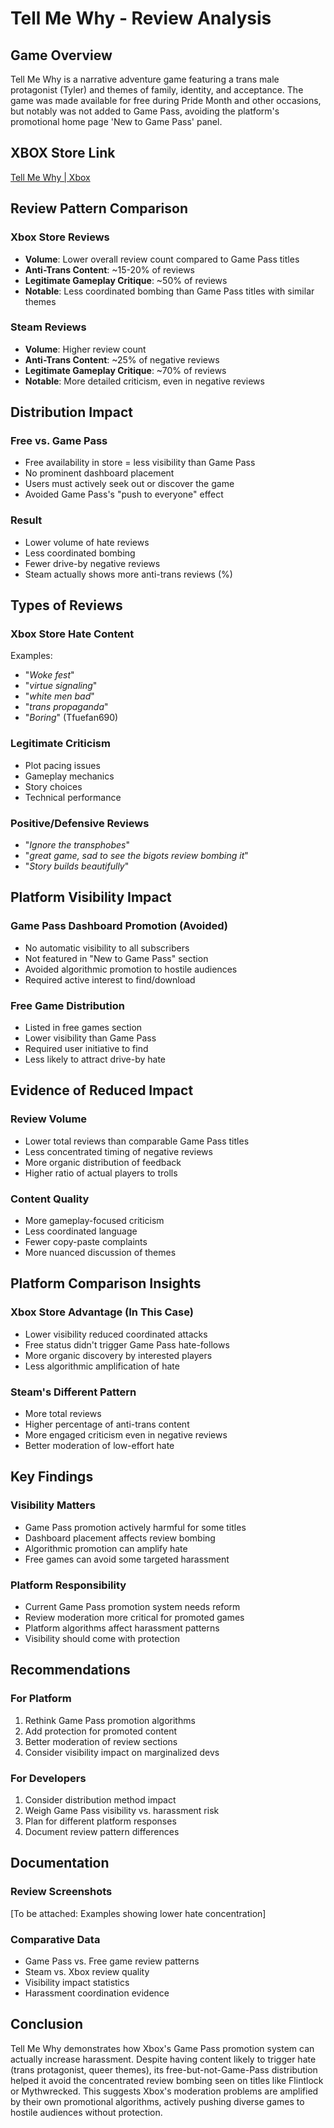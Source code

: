 # Tell Me Why - Review Analysis

## Game Overview
Tell Me Why is a narrative adventure game featuring a trans male protagonist (Tyler) and themes of family, identity, and acceptance. The game was made available for free during Pride Month and other occasions, but notably was not added to Game Pass, avoiding the platform's promotional home page 'New to Game Pass' panel.

## XBOX Store Link

[Tell Me Why | Xbox](https://www.xbox.com/en-GB/games/store/tell-me-why-chapters-1-3/9NF83PRZK6K3/0010)

## Review Pattern Comparison

### Xbox Store Reviews
- **Volume**: Lower overall review count compared to Game Pass titles
- **Anti-Trans Content**: ~15-20% of reviews
- **Legitimate Gameplay Critique**: ~50% of reviews
- **Notable**: Less coordinated bombing than Game Pass titles with similar themes

### Steam Reviews
- **Volume**: Higher review count
- **Anti-Trans Content**: ~25% of negative reviews
- **Legitimate Gameplay Critique**: ~70% of reviews
- **Notable**: More detailed criticism, even in negative reviews

## Distribution Impact

### Free vs. Game Pass
- Free availability in store = less visibility than Game Pass
- No prominent dashboard placement
- Users must actively seek out or discover the game
- Avoided Game Pass's "push to everyone" effect

### Result
- Lower volume of hate reviews
- Less coordinated bombing
- Fewer drive-by negative reviews
- Steam actually shows more anti-trans reviews (%)

## Types of Reviews

### Xbox Store Hate Content
Examples:
- "*Woke fest*"
- "*virtue signaling*"
- "*white men bad*"
- "*trans propaganda*"
- "*Boring*" (Tfuefan690)

### Legitimate Criticism
- Plot pacing issues
- Gameplay mechanics
- Story choices
- Technical performance

### Positive/Defensive Reviews
- "*Ignore the transphobes*"
- "*great game, sad to see the bigots review bombing it*"
- "*Story builds beautifully*"

## Platform Visibility Impact

### Game Pass Dashboard Promotion (Avoided)
- No automatic visibility to all subscribers
- Not featured in "New to Game Pass" section
- Avoided algorithmic promotion to hostile audiences
- Required active interest to find/download

### Free Game Distribution
- Listed in free games section
- Lower visibility than Game Pass
- Required user initiative to find
- Less likely to attract drive-by hate

## Evidence of Reduced Impact

### Review Volume
- Lower total reviews than comparable Game Pass titles
- Less concentrated timing of negative reviews
- More organic distribution of feedback
- Higher ratio of actual players to trolls

### Content Quality
- More gameplay-focused criticism
- Less coordinated language
- Fewer copy-paste complaints
- More nuanced discussion of themes

## Platform Comparison Insights

### Xbox Store Advantage (In This Case)
- Lower visibility reduced coordinated attacks
- Free status didn't trigger Game Pass hate-follows
- More organic discovery by interested players
- Less algorithmic amplification of hate

### Steam's Different Pattern
- More total reviews
- Higher percentage of anti-trans content
- More engaged criticism even in negative reviews
- Better moderation of low-effort hate

## Key Findings

### Visibility Matters
- Game Pass promotion actively harmful for some titles
- Dashboard placement affects review bombing
- Algorithmic promotion can amplify hate
- Free games can avoid some targeted harassment

### Platform Responsibility
- Current Game Pass promotion system needs reform
- Review moderation more critical for promoted games
- Platform algorithms affect harassment patterns
- Visibility should come with protection

## Recommendations

### For Platform
1. Rethink Game Pass promotion algorithms
2. Add protection for promoted content
3. Better moderation of review sections
4. Consider visibility impact on marginalized devs

### For Developers
1. Consider distribution method impact
2. Weigh Game Pass visibility vs. harassment risk
3. Plan for different platform responses
4. Document review pattern differences

## Documentation

### Review Screenshots
[To be attached: Examples showing lower hate concentration]

### Comparative Data
- Game Pass vs. Free game review patterns
- Steam vs. Xbox review quality
- Visibility impact statistics
- Harassment coordination evidence

## Conclusion

Tell Me Why demonstrates how Xbox's Game Pass promotion system can actually increase harassment. Despite having content likely to trigger hate (trans protagonist, queer themes), its free-but-not-Game-Pass distribution helped it avoid the concentrated review bombing seen on titles like Flintlock or Mythwrecked. This suggests Xbox's moderation problems are amplified by their own promotional algorithms, actively pushing diverse games to hostile audiences without protection. 